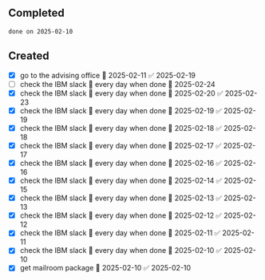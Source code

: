 
## Completed

```tasks
done on 2025-02-10
```

## Created
- [x] go to the advising office 📅 2025-02-11 ✅ 2025-02-19
- [ ] check the IBM slack 🔁 every day when done 🛫 2025-02-24
- [x] check the IBM slack 🔁 every day when done 🛫 2025-02-20 ✅ 2025-02-23
- [x] check the IBM slack 🔁 every day when done 🛫 2025-02-19 ✅ 2025-02-19
- [x] check the IBM slack 🔁 every day when done 🛫 2025-02-18 ✅ 2025-02-18
- [x] check the IBM slack 🔁 every day when done 🛫 2025-02-17 ✅ 2025-02-17
- [x] check the IBM slack 🔁 every day when done 🛫 2025-02-16 ✅ 2025-02-16
- [x] check the IBM slack 🔁 every day when done 🛫 2025-02-14 ✅ 2025-02-15
- [x] check the IBM slack 🔁 every day when done 🛫 2025-02-13 ✅ 2025-02-13
- [x] check the IBM slack 🔁 every day when done 🛫 2025-02-12 ✅ 2025-02-12
- [x] check the IBM slack 🔁 every day when done 🛫 2025-02-11 ✅ 2025-02-11
- [x] check the IBM slack 🔁 every day when done 🛫 2025-02-10 ✅ 2025-02-10
- [x] get mailroom package 📅 2025-02-10 ✅ 2025-02-10